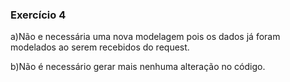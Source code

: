 ### Exercício 4

a)Não e necessária uma nova modelagem pois os dados já foram modelados ao serem recebidos do request.

b)Não é necessário gerar mais nenhuma alteração no código.
